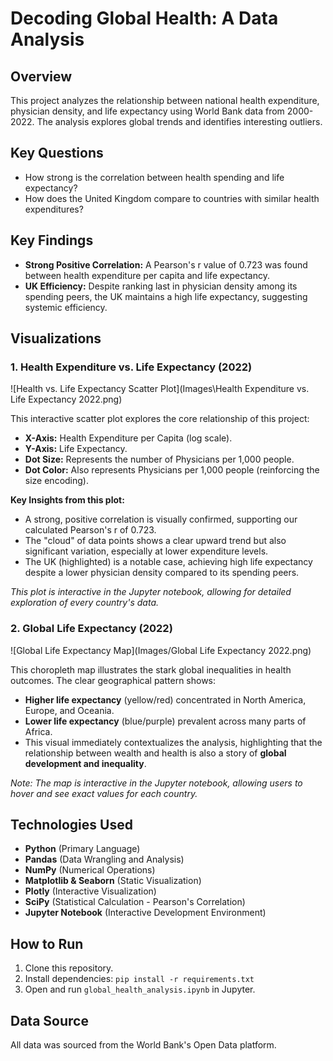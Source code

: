 # Decoding Global Health: A Data Analysis

## Overview
This project analyzes the relationship between national health expenditure, physician density, and life expectancy using World Bank data from 2000-2022. The analysis explores global trends and identifies interesting outliers.

## Key Questions
- How strong is the correlation between health spending and life expectancy?
- How does the United Kingdom compare to countries with similar health expenditures?

## Key Findings
- **Strong Positive Correlation:** A Pearson's r value of 0.723 was found between health expenditure per capita and life expectancy.
- **UK Efficiency:** Despite ranking last in physician density among its spending peers, the UK maintains a high life expectancy, suggesting systemic efficiency.

## Visualizations

### 1. Health Expenditure vs. Life Expectancy (2022)
![Health vs. Life Expectancy Scatter Plot](Images\Health Expenditure vs. Life Expectancy 2022.png)

This interactive scatter plot explores the core relationship of this project:
- **X-Axis:** Health Expenditure per Capita (log scale).
- **Y-Axis:** Life Expectancy.
- **Dot Size:** Represents the number of Physicians per 1,000 people.
- **Dot Color:** Also represents Physicians per 1,000 people (reinforcing the size encoding).

**Key Insights from this plot:**
- A strong, positive correlation is visually confirmed, supporting our calculated Pearson's r of 0.723.
- The "cloud" of data points shows a clear upward trend but also significant variation, especially at lower expenditure levels.
- The UK (highlighted) is a notable case, achieving high life expectancy despite a lower physician density compared to its spending peers.

*This plot is interactive in the Jupyter notebook, allowing for detailed exploration of every country's data.*

### 2. Global Life Expectancy (2022)
![Global Life Expectancy Map](Images/Global Life Expectancy 2022.png)

This choropleth map illustrates the stark global inequalities in health outcomes. The clear geographical pattern shows:
- **Higher life expectancy** (yellow/red) concentrated in North America, Europe, and Oceania.
- **Lower life expectancy** (blue/purple) prevalent across many parts of Africa.
- This visual immediately contextualizes the analysis, highlighting that the relationship between wealth and health is also a story of **global development and inequality**.

*Note: The map is interactive in the Jupyter notebook, allowing users to hover and see exact values for each country.*

## Technologies Used
- **Python** (Primary Language)
- **Pandas** (Data Wrangling and Analysis)
- **NumPy** (Numerical Operations)
- **Matplotlib & Seaborn** (Static Visualization)
- **Plotly** (Interactive Visualization)
- **SciPy** (Statistical Calculation - Pearson's Correlation)
- **Jupyter Notebook** (Interactive Development Environment)

## How to Run
1. Clone this repository.
2. Install dependencies: `pip install -r requirements.txt`
3. Open and run `global_health_analysis.ipynb` in Jupyter.

## Data Source
All data was sourced from the World Bank's Open Data platform.